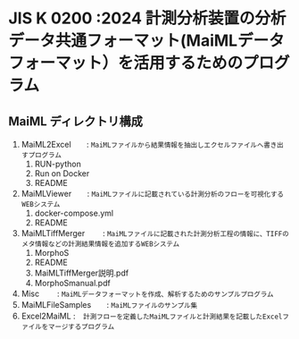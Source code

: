 # JIS K 0200 :2024 計測分析装置の分析データ共通フォーマット(MaiMLデータフォーマット）を活用するためのプログラム

## MaiML ディレクトリ構成
1. MaiML2Excel　　: `MaiMLファイルから結果情報を抽出しエクセルファイルへ書き出すプログラム`
   1. RUN-python
   2. Run on Docker
   3. README
3. MaiMLViewer　　: `MaiMLファイルに記載されている計測分析のフローを可視化するWEBシステム`
   1. docker-compose.yml
   2. README
4. MaiMLTiffMerger 　　: `MaiMLファイルに記載された計測分析工程の情報に、TIFFのメタ情報などの計測結果情報を追加するWEBシステム`
   1. MorphoS
   2. README
   3. MaiMLTiffMerger説明.pdf
   4. MorphoSmanual.pdf
5. Misc 　　: `MaiMLデータフォーマットを作成、解析するためのサンプルプログラム`
6. MaiMLFileSamples　　: `MaiMLファイルのサンプル集`
7. Excel2MaiML   :　`計測フローを定義したMaiMLファイルと計測結果を記載したExcelファイルをマージするプログラム`
